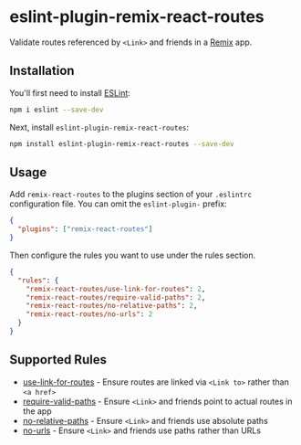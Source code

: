 # eslint-plugin-remix-react-routes

Validate routes referenced by `<Link>` and friends in a [Remix](https://remix.run) app.

## Installation

You'll first need to install [ESLint](https://eslint.org/):

```sh
npm i eslint --save-dev
```

Next, install `eslint-plugin-remix-react-routes`:

```sh
npm install eslint-plugin-remix-react-routes --save-dev
```

## Usage

Add `remix-react-routes` to the plugins section of your `.eslintrc` configuration file. You can omit the `eslint-plugin-` prefix:

```json
{
  "plugins": ["remix-react-routes"]
}
```

Then configure the rules you want to use under the rules section.

```json
{
  "rules": {
    "remix-react-routes/use-link-for-routes": 2,
    "remix-react-routes/require-valid-paths": 2,
    "remix-react-routes/no-relative-paths": 2,
    "remix-react-routes/no-urls": 2
  }
}
```

## Supported Rules

- [use-link-for-routes](https://github.com/jenseng/eslint-plugin-remix-react-routes/tree/main/src/rules/use-link-for-routes) - Ensure routes are linked via `<Link to>` rather than `<a href>`
- [require-valid-paths](https://github.com/jenseng/eslint-plugin-remix-react-routes/tree/main/src/rules/require-valid-paths) - Ensure `<Link>` and friends point to actual routes in the app
- [no-relative-paths](https://github.com/jenseng/eslint-plugin-remix-react-routes/tree/main/src/rules/no-relative-paths) - Ensure `<Link>` and friends use absolute paths
- [no-urls](https://github.com/jenseng/eslint-plugin-remix-react-routes/tree/main/src/rules/no-urls) - Ensure `<Link>` and friends use paths rather than URLs
